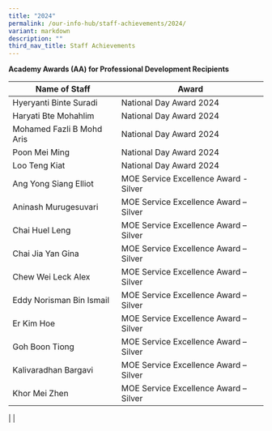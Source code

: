 ```yaml
---
title: "2024"
permalink: /our-info-hub/staff-achievements/2024/
variant: markdown
description: ""
third_nav_title: Staff Achievements
---
```

**Academy Awards (AA) for Professional Development Recipients**

| **Name of Staff** | **Award** |
| -------- | -------- |
| Hyeryanti Binte Suradi     | National Day Award 2024 |
| Haryati Bte Mohahlim | National Day Award 2024 |
| Mohamed Fazli B Mohd Aris | National Day Award 2024 |
| Poon Mei Ming     | National Day Award 2024 |
| Loo Teng Kiat | National Day Award 2024 |
| Ang Yong Siang Elliot | MOE Service Excellence Award - Silver |
| Aninash Murugesuvari |	MOE Service Excellence Award – Silver |
| Chai Huel Leng |	MOE Service Excellence Award – Silver |
| Chai Jia Yan Gina |	MOE Service Excellence Award – Silver |
| Chew Wei Leck Alex |	MOE Service Excellence Award – Silver |
| Eddy Norisman Bin Ismail |	MOE Service Excellence Award – Silver |
| Er Kim Hoe |	MOE Service Excellence Award – Silver |
| Goh Boon Tiong |	MOE Service Excellence Award – Silver |
| Kalivaradhan Bargavi |	MOE Service Excellence Award – Silver |
| Khor Mei Zhen |	MOE Service Excellence Award – Silver |

| |